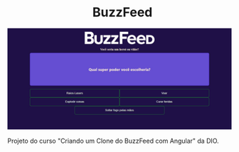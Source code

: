 <h1 align="center">
  BuzzFeed
</h1>

![Preview](./src/assets/images/preview.jfif)

Projeto do curso "Criando um Clone do BuzzFeed com Angular" da DIO.



